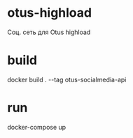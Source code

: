 # otus-highload
Соц. сеть для Otus highload

# build
docker build . --tag otus-socialmedia-api

# run
docker-compose up 
